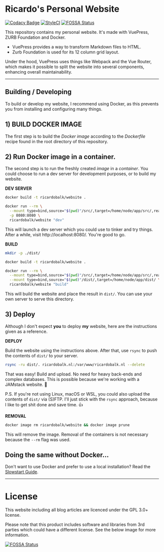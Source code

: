 # Ricardo's Personal Website

[![Codacy Badge](https://api.codacy.com/project/badge/Grade/57a0cccc1cdf4086817954a123034043)](https://www.codacy.com/manual/ricardobalk/www?utm_source=github.com&amp;utm_medium=referral&amp;utm_content=ricardobalk/www&amp;utm_campaign=Badge_Grade) [![StyleCI](https://github.styleci.io/repos/200295886/shield?branch=develop&style=flat)](https://github.styleci.io/repos/200295886) [![FOSSA Status](https://app.fossa.com/api/projects/git%2Bgithub.com%2Fricardobalk%2Fwww.svg?type=shield)](https://app.fossa.com/projects/git%2Bgithub.com%2Fricardobalk%2Fwww?ref=badge_shield)

This repository contains my personal website. It's made with VuePress, ZURB Foundation and Docker.

- VuePress provides a way to transform Markdown files to HTML.
- Zurb Foundation is used for its 12 column grid layout.

Under the hood, VuePress uses things like Webpack and the Vue Router, which makes it possible to split the website into several components, enhancing overall maintainability.

---

## Building / Developing

To build or develop my website, I recommend using Docker, as this prevents you from installing and configuring many things.

## 1) BUILD DOCKER IMAGE

The first step is to build the _Docker image_ according to the _Dockerfile_ recipe found in the root directory of this repository.

## 2) Run Docker image in a container.

The second step is to run the freshly created _image_ in a _container_. You could choose to run a dev server for development purposes, or to build my website.

**DEV SERVER**

```sh
docker build -t ricardobalk/website .
```

```sh
docker run --rm \
  --mount type=bind,source="$(pwd)"/src/,target=/home/node/app/src/,readonly \
  -p 8080:8080 \
  ricardobalk/website "dev"
```

This will launch a dev server which you could use to tinker and try things. After a while, visit http://localhost:8080/. You're good to go.

**BUILD**

```sh
mkdir -p ./dist/
```

```sh
docker build -t ricardobalk/website .
```

```sh
docker run --rm \
  --mount type=bind,source="$(pwd)"/src/,target=/home/node/app/src/,readonly \
  --mount type=bind,source="$(pwd)"/dist/,target=/home/node/app/dist/ \
  ricardobalk/website "build"
```

This will build the website and place the result in `dist/`. You can use your own server to serve this directory.


## 3) Deploy

Although I don't expect **you** to deploy **my** website, here are the instructions given as a reference.

**DEPLOY**

Build the website using the instructions above. After that, use `rsync` to push the contents of `dist/` to your server.

```sh
rsync -ru dist/. ricardobalk.nl:/var/www/ricardobalk.nl --delete
```

That was easy! Build and upload. No need for heavy back-ends and complex databases. This is possible because we're working with a JAMstack website. :tada:

P.S. If you're not using Linux, macOS or WSL, you could also upload the contents of `dist/` via (S)FTP. I'll just stick with the `rsync` approach, because I like to get shit done and save time. :+1:

**REMOVAL**

```sh
docker image rm ricardobalk/website && docker image prune
```

This will remove the image. Removal of the containers is not necessary because the `--rm` flag was used.

## Doing the same without Docker...

Don't want to use Docker and prefer to use a local installation? Read the [Slowstart Guide](./SLOWSTART.md).

---

# License

This website including all blog articles are licenced under the GPL 3.0+ license.

Please note that this product includes software and libraries from 3rd parties which could have a different license. See the below image for more information.

[![FOSSA Status](https://app.fossa.com/api/projects/git%2Bgithub.com%2Fricardobalk%2Fwww.svg?type=large)](https://app.fossa.com/projects/git%2Bgithub.com%2Fricardobalk%2Fwww?ref=badge_large)
